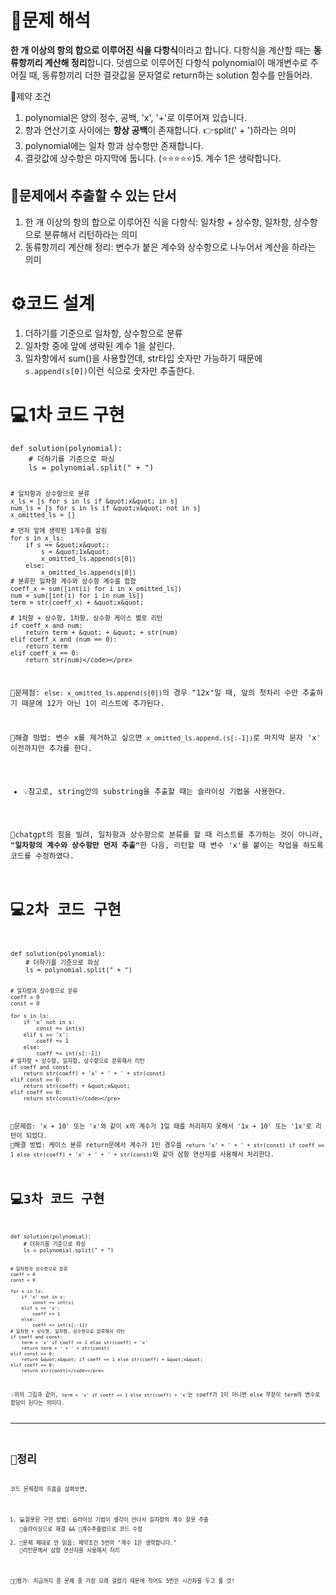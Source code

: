 <h1 id="📜문제-해석">📜문제 해석</h1>
<p><strong>한 개 이상의 항의 합으로 이루어진 식을 다항식</strong>이라고 합니다. 다항식을 계산할 때는 <strong>동류항끼리 계산해 정리</strong>합니다. 덧셈으로 이루어진 다항식 polynomial이 매개변수로 주어질 때, 동류항끼리 더한 결괏값을 문자열로 return하는 solution 함수를 만들어라.</p>
<p>🚧제약 조건</p>
<ol>
<li>polynomial은 양의 정수, 공백, 'x', '+'로 이루어져 있습니다.</li>
<li>항과 연산기호 사이에는 <strong>항상 공백</strong>이 존재합니다.
👉split(' + ')하라는 의미</li>
<li>polynomial에는 일차 항과 상수항만 존재합니다.</li>
<li>결괏값에 상수항은 마지막에 둡니다.
(⭐⭐⭐⭐⭐)5. 계수 1은 생략합니다.</li>
</ol>
<h2 id="🔎문제에서-추출할-수-있는-단서">🔎문제에서 추출할 수 있는 단서</h2>
<ol>
<li>한 개 이상의 항의 합으로 이루어진 식을 다항식: 일차항 + 상수항, 일차항, 상수항으로 분류해서 리턴하라는 의미</li>
<li>동류항끼리 계산해 정리: 변수가 붙은 계수와 상수항으로 나누어서 계산을 하라는 의미</li>
</ol>
<h1 id="⚙️코드-설계">⚙️코드 설계</h1>
<ol>
<li>더하기를 기준으로 일차항, 상수항으로 분류</li>
<li>일차항 중에 앞에 생략된 계수 1을 살린다.</li>
<li>일차항에서 sum()을 사용할껀데, str타입 숫자만 가능하기 때문에 <code>s.append(s[0])</code>이런 식으로 숫자만 추출한다.</li>
</ol>
<h1 id="💻1차-코드-구현">💻1차 코드 구현</h1>
<pre><code class="language-python">def solution(polynomial):
    # 더하기를 기준으로 파싱
    ls = polynomial.split(&quot; + &quot;)

    # 일차항과 상수항으로 분류
    x_ls = [s for s in ls if &quot;x&quot; in s]
    num_ls = [s for s in ls if &quot;x&quot; not in s]
    x_omitted_ls = []

    # 먼저 앞에 생략된 1계수를 살림
    for s in x_ls:
        if s == &quot;x&quot;:
            s = &quot;1x&quot;
            x_omitted_ls.append(s[0])
        else:
            x_omitted_ls.append(s[0])
    # 분류한 일차항 계수와 상수항 계수를 합함
    coeff_x = sum([int(i) for i in x_omitted_ls])
    num = sum([int(i) for i in num_ls])
    term = str(coeff_x) + &quot;x&quot; 

    # 1차항 + 상수항, 1차항, 상수항 케이스 별로 리턴
    if coeff_x and num:
        return term + &quot; + &quot; + str(num)
    elif coeff_x and (num == 0):
        return term
    elif coeff_x == 0:
        return str(num)</code></pre>
<p>🚩문제점: <code>else: x_omitted_ls.append(s[0])</code>의 경우 &quot;12x&quot;일 때, 앞의 첫차리 수만 추출하기 때문에 12가 아닌 1이 리스트에 추가된다.</p>
<p>🔨해결 방법: 변수 x를 제거하고 싶으면 <code>x_omitted_ls.append.(s[:-1])</code>로 마지막 문자 'x' 이전까지만 추가를 한다.</p>
<ul>
<li>💡참고로, string안의 substring을 추출할 때는 슬라이싱 기법을 사용한다.</li>
</ul>
<p>🤖chatgpt의 힘을 빌려, 일차항과 상수항으로 분류를 할 때 리스트를 추가하는 것이 아니라, <strong>&quot;일차항의 계수와 상수항만 먼저 추출&quot;</strong>한 다음, 리턴할 때 변수 'x'를 붙이는 작업을 하도록 코드를 수정하였다.</p>
<h1 id="💻2차-코드-구현">💻2차 코드 구현</h1>
<pre><code class="language-python">def solution(polynomial):
    # 더하기를 기준으로 파싱
    ls = polynomial.split(&quot; + &quot;)

    # 일차항과 상수항으로 분류
    coeff = 0
    const = 0

    for s in ls:
        if 'x' not in s:
            const += int(s)
        elif s == 'x':
            coeff += 1
        else:
            coeff += int(s[:-1])
    # 일차항 + 상수항, 일차항, 상수항으로 분류해서 리턴
    if coeff and const:
        return str(coeff) + 'x' + ' + ' + str(const)
    elif const == 0:
        return str(coeff) + &quot;x&quot;
    elif coeff == 0:
        return str(const)</code></pre>
<p>🚩문제점: 'x + 10' 또는 'x'와 같이 x의 계수가 1일 때를 처리하지 못해서 '1x + 10' 또는 '1x'로 리턴이 되었다.
🔨해결 방법: 케이스 분류 return문에서 계수가 1인 경우를 <code>return 'x' + ' + ' + str(const) if coeff == 1 else str(coeff) + 'x' + ' + ' + str(const)</code>와 같이 삼항 연산자를 사용해서 처리한다.</p>
<h1 id="💻3차-코드-구현">💻3차 코드 구현</h1>
<pre><code class="language-python">def solution(polynomial):
    # 더하기를 기준으로 파싱
    ls = polynomial.split(&quot; + &quot;)

    # 일차항과 상수항으로 분류
    coeff = 0
    const = 0

    for s in ls:
        if 'x' not in s:
            const += int(s)
        elif s == 'x':
            coeff += 1
        else:
            coeff += int(s[:-1])
    # 일차항 + 상수항, 일차항, 상수항으로 분류해서 리턴
    if coeff and const:
        term = 'x' if coeff == 1 else str(coeff) + 'x'
        return term + ' + ' + str(const)
    elif const == 0:
        return &quot;x&quot; if coeff == 1 else str(coeff) + &quot;x&quot;
    elif coeff == 0:
        return str(const)</code></pre>
<p><img alt="" src="https://velog.velcdn.com/images/csj0209/post/dd32e614-b858-442c-be48-f4e282d55b5d/image.png" />
💡위의 그림과 같이, <code>term = 'x' if coeff == 1 else str(coeff) + 'x'</code>는 coeff가 1이 아니면 else 부분이 term의 변수로 할당이 된다는 의미다.</p>
<hr />
<h1 id="📝정리">📝정리</h1>
<p>코드 문제점의 흐름을 살펴보면, </p>
<ol>
<li>💻잘못된 구현 방법: 슬라이싱 기법이 생각이 안나서 일차항의 계수 잘못 추출
🔨슬라이싱으로 해결 &amp;&amp; 🤖계수추출법으로 코드 수정</li>
<li>📜문제 제대로 안 읽음: 제약조건 5번의 &quot;계수 1은 생략합니다.&quot;
🔨리턴문에서 삼항 연산자를 사용해서 처리</li>
</ol>
<p>👨‍💻평가: 지금까지 푼 문제 중 가장 오래 걸렸기 때문에 적어도 5번은 시간차를 두고 풀 것!</p>